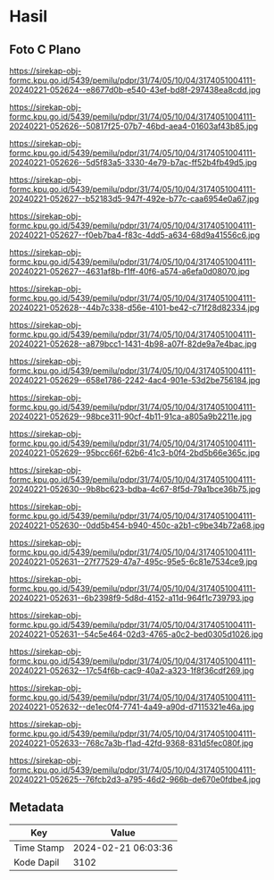 # Hasil

## Foto C Plano

https://sirekap-obj-formc.kpu.go.id/5439/pemilu/pdpr/31/74/05/10/04/3174051004111-20240221-052624--e8677d0b-e540-43ef-bd8f-297438ea8cdd.jpg

https://sirekap-obj-formc.kpu.go.id/5439/pemilu/pdpr/31/74/05/10/04/3174051004111-20240221-052626--50817f25-07b7-46bd-aea4-01603af43b85.jpg

https://sirekap-obj-formc.kpu.go.id/5439/pemilu/pdpr/31/74/05/10/04/3174051004111-20240221-052626--5d5f83a5-3330-4e79-b7ac-ff52b4fb49d5.jpg

https://sirekap-obj-formc.kpu.go.id/5439/pemilu/pdpr/31/74/05/10/04/3174051004111-20240221-052627--b52183d5-947f-492e-b77c-caa6954e0a67.jpg

https://sirekap-obj-formc.kpu.go.id/5439/pemilu/pdpr/31/74/05/10/04/3174051004111-20240221-052627--f0eb7ba4-f83c-4dd5-a634-68d9a41556c6.jpg

https://sirekap-obj-formc.kpu.go.id/5439/pemilu/pdpr/31/74/05/10/04/3174051004111-20240221-052627--4631af8b-f1ff-40f6-a574-a6efa0d08070.jpg

https://sirekap-obj-formc.kpu.go.id/5439/pemilu/pdpr/31/74/05/10/04/3174051004111-20240221-052628--44b7c338-d56e-4101-be42-c71f28d82334.jpg

https://sirekap-obj-formc.kpu.go.id/5439/pemilu/pdpr/31/74/05/10/04/3174051004111-20240221-052628--a879bcc1-1431-4b98-a07f-82de9a7e4bac.jpg

https://sirekap-obj-formc.kpu.go.id/5439/pemilu/pdpr/31/74/05/10/04/3174051004111-20240221-052629--658e1786-2242-4ac4-901e-53d2be756184.jpg

https://sirekap-obj-formc.kpu.go.id/5439/pemilu/pdpr/31/74/05/10/04/3174051004111-20240221-052629--98bce311-90cf-4b11-91ca-a805a9b2211e.jpg

https://sirekap-obj-formc.kpu.go.id/5439/pemilu/pdpr/31/74/05/10/04/3174051004111-20240221-052629--95bcc66f-62b6-41c3-b0f4-2bd5b66e365c.jpg

https://sirekap-obj-formc.kpu.go.id/5439/pemilu/pdpr/31/74/05/10/04/3174051004111-20240221-052630--9b8bc623-bdba-4c67-8f5d-79a1bce36b75.jpg

https://sirekap-obj-formc.kpu.go.id/5439/pemilu/pdpr/31/74/05/10/04/3174051004111-20240221-052630--0dd5b454-b940-450c-a2b1-c9be34b72a68.jpg

https://sirekap-obj-formc.kpu.go.id/5439/pemilu/pdpr/31/74/05/10/04/3174051004111-20240221-052631--27f77529-47a7-495c-95e5-6c81e7534ce9.jpg

https://sirekap-obj-formc.kpu.go.id/5439/pemilu/pdpr/31/74/05/10/04/3174051004111-20240221-052631--6b2398f9-5d8d-4152-a11d-964f1c739793.jpg

https://sirekap-obj-formc.kpu.go.id/5439/pemilu/pdpr/31/74/05/10/04/3174051004111-20240221-052631--54c5e464-02d3-4765-a0c2-bed0305d1026.jpg

https://sirekap-obj-formc.kpu.go.id/5439/pemilu/pdpr/31/74/05/10/04/3174051004111-20240221-052632--17c54f6b-cac9-40a2-a323-1f8f36cdf269.jpg

https://sirekap-obj-formc.kpu.go.id/5439/pemilu/pdpr/31/74/05/10/04/3174051004111-20240221-052632--de1ec0f4-7741-4a49-a90d-d7115321e46a.jpg

https://sirekap-obj-formc.kpu.go.id/5439/pemilu/pdpr/31/74/05/10/04/3174051004111-20240221-052633--768c7a3b-f1ad-42fd-9368-831d5fec080f.jpg

https://sirekap-obj-formc.kpu.go.id/5439/pemilu/pdpr/31/74/05/10/04/3174051004111-20240221-052625--76fcb2d3-a795-46d2-966b-de670e0fdbe4.jpg


## Metadata

| Key        | Value               |
| ---------- | ------------------- |
| Time Stamp | 2024-02-21 06:03:36 |
| Kode Dapil | 3102                |



